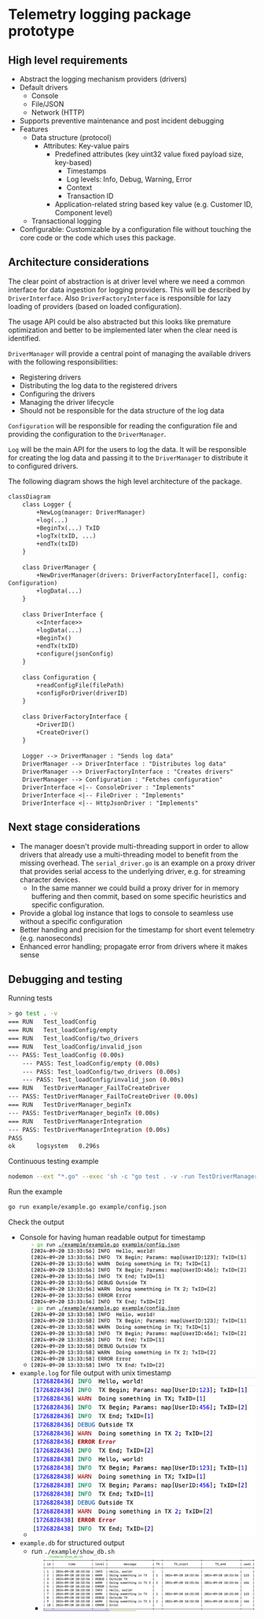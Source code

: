 # Telemetry logging package prototype

## High level requirements

- Abstract the logging mechanism providers (drivers)
- Default drivers
  - Console
  - File/JSON
  - Network (HTTP)
- Supports preventive maintenance and post incident debugging
- Features
  - Data structure (protocol)
    - Attributes: Key-value pairs
      - Predefined attributes (key uint32 value fixed payload size, key-based)
        - Timestamps
        - Log levels: Info, Debug, Warning, Error
        - Context
        - Transaction ID
      - Application-related string based key value (e.g. Customer ID, Component level)
  - Transactional logging
- Configurable: Customizable by a configuration file without touching the core code or
the code which uses this package.

## Architecture considerations

The clear point of abstraction is at driver level where we need a common interface for data ingestion for logging providers. This will be described by `DriverInterface`. Also `DriverFactoryInterface` is responsible for lazy loading of providers (based on loaded configuration).

The usage API could be also abstracted but this looks like premature optimization and better to be implemented later when the clear need is identified.

`DriverManager` will provide a central point of managing the available drivers with the following responsibilities:

- Registering drivers
- Distributing the log data to the registered drivers
- Configuring the drivers
- Managing the driver lifecycle
- Should not be responsible for the data structure of the log data

`Configuration` will be responsible for reading the configuration file and providing the configuration to the `DriverManager`.

`Log` will be the main API for the users to log the data. It will be responsible for creating the log data and passing it to the `DriverManager` to distribute it to configured drivers.

The following diagram shows the high level architecture of the package.

```mermaid
classDiagram
    class Logger {
        +NewLog(manager: DriverManager)
        +log(...)
        +BeginTx(...) TxID
        +logTx(txID, ...) 
        +endTx(txID)
    }
    
    class DriverManager {
        +NewDriverManager(drivers: DriverFactoryInterface[], config: Configuration)
        +logData(...)
    }
    
    class DriverInterface {
        <<Interface>>
        +logData(...)
        +BeginTx()
        +endTx(txID)
        +configure(jsonConfig)
    }

    class Configuration {
        +readConfigFile(filePath)
        +configForDriver(driverID)
    }

    class DriverFactoryInterface {
        +DriverID()
        +CreateDriver()
    }
    
    Logger --> DriverManager : "Sends log data"
    DriverManager --> DriverInterface : "Distributes log data"
    DriverManager --> DriverFactoryInterface : "Creates drivers"
    DriverManager --> Configuration : "Fetches configuration"
    DriverInterface <|-- ConsoleDriver : "Implements"
    DriverInterface <|-- FileDriver : "Implements"
    DriverInterface <|-- HttpJsonDriver : "Implements"
```

## Next stage considerations

- The manager doesn't provide multi-threading support in order to allow drivers that already use a multi-threading model to benefit from the missing overhead. The `serial_driver.go` is an example on a proxy driver that provides serial access to the underlying driver, e.g. for streaming character devices.
  - In the same manner we could build a proxy driver for in memory buffering and then commit, based on some specific heuristics and specific configuration.
- Provide a global log instance that logs to console to seamless use without a specific configuration
- Better handing and precision for the timestamp for short event telemetry (e.g. nanoseconds)
- Enhanced error handling; propagate error from drivers where it makes sense

## Debugging and testing

Running tests

```sh
> go test . -v
=== RUN   Test_loadConfig
=== RUN   Test_loadConfig/empty
=== RUN   Test_loadConfig/two_drivers
=== RUN   Test_loadConfig/invalid_json
--- PASS: Test_loadConfig (0.00s)
    --- PASS: Test_loadConfig/empty (0.00s)
    --- PASS: Test_loadConfig/two_drivers (0.00s)
    --- PASS: Test_loadConfig/invalid_json (0.00s)
=== RUN   TestDriverManager_FailToCreateDriver
--- PASS: TestDriverManager_FailToCreateDriver (0.00s)
=== RUN   TestDriverManager_beginTx
--- PASS: TestDriverManager_beginTx (0.00s)
=== RUN   TestDriverManagerIntegration
--- PASS: TestDriverManagerIntegration (0.00s)
PASS
ok  	logsystem	0.296s
```

Continuous testing example

```sh
nodemon --ext "*.go" --exec 'sh -c "go test . -v -run TestDriverManagerIntegration" || exit 1'
```

Run the example

```sh
go run example/example.go example/config.json
```

Check the output

- Console for having human readable output for timestamp
  - ![console out](./docs/console_out.png)
- `example.log` for file output with unix timestamp
  - ![example.log](./docs/file_out.png)
- `example.db` for structured output
  - run `./example/show_db.sh`
    - ![db out](./docs/db_out.png)